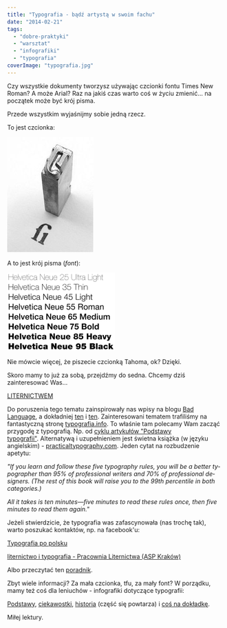 ```yaml
---
title: "Typografia - bądź artystą w swoim fachu"
date: "2014-02-21"
tags:
  - "dobre-praktyki"
  - "warsztat"
  - "infografiki"
  - "typografia"
coverImage: "typografia.jpg"
---
```


Czy wszystkie dokumenty tworzysz używając czcionki fontu Times New Roman? A może
Arial? Raz na jakiś czas warto coś w życiu zmienić... na początek może być krój
pisma.

Przede wszystkim wyjaśnijmy sobie jedną rzecz.

To jest czcionka:

![Obrazek](images/200px-Garamond_type_fi-ligature_2.jpg)

A to jest krój pisma (_font_):

![Obrazek](images/250px-Helvetica_Neue_typeface_weights.svg.png)

Nie mówcie więcej, że piszecie czcionką Tahoma, ok? Dzięki.

Skoro mamy to już za sobą, przejdźmy do sedna. Chcemy dziś zainteresować Was...

[LITERNICTWEM](http://pl.wikipedia.org/wiki/Liternictwo)

Do poruszenia tego tematu zainspirowały nas wpisy na blogu
[Bad Language](http://www.badlanguage.net/), a dokładniej
[ten](http://www.badlanguage.net/typography?utm_source=rss&utm_medium=rss&utm_campaign=typography)
i
[ten](http://www.badlanguage.net/creating-and-identifying-fonts?utm_source=rss&utm_medium=rss&utm_campaign=creating-and-identifying-fonts).
Zainteresowani tematem trafiliśmy na fantastyczną stronę
[typografia.info](http://typografia.info/). To właśnie tam polecamy Wam zacząć
przygodę z typografią. Np. od
[cyklu artykułów "Podstawy typografii"](http://typografia.info/artykuly/18-podstawy-typografii). Alternatywą
i uzupełnieniem jest świetna książka (w języku angielskim)
- [practicaltypography.com](http://practicaltypography.com/). Jeden cytat na
rozbudzenie apetytu:

_"If you learn and fol­low these five ty­pog­ra­phy rules, you will be a bet­ter
ty­pog­ra­ph­er than 95% of pro­fes­sion­al writ­ers and 70% of pro­fes­sion­al
de­sign­ers. (The rest of this book will raise you to the 99th per­centile in
both categories.)_

_All it takes is ten min­utes—five min­utes to read these rules once, then five
min­utes to read them again."_

Jeżeli stwierdzicie, że typografia was zafascynowała (nas trochę tak), warto
poszukać kontaktów, np. na facebook'u:

[Typografia po polsku](https://www.facebook.com/typolish?fref=ts)

[liternictwo i typografia - Pracownia Liternictwa (ASP Kraków)](https://www.facebook.com/liternictwo?fref=ts)

Albo przeczytać ten [poradnik](http://www.kentype.pl/?menu=31&group=guide).

Zbyt wiele informacji? Za mała czcionka, tfu, za mały font? W porządku, mamy też
coś dla leniuchów - infografiki dotyczące typografii:

[Podstawy](http://designinstruct.com/roundups/10-infographics-that-will-teach-you-about-typography/),
[ciekawostki](http://blog.psprint.com/designing/10-cool-typography-infographics/),
[historia](http://neomam.com/industry/7-typography-infographics/) (część się
powtarza) i
[coś na dokładkę](http://www.pinterest.com/Akimoto7/infographic-typographic/).

Miłej lektury.
